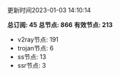 更新时间2023-01-03 14:10:14

**总订阅: 45**
**总节点: 866**
**有效节点: 213**
- v2ray节点: 191
- trojan节点: 6
- ss节点: 13
- ssr节点: 3
